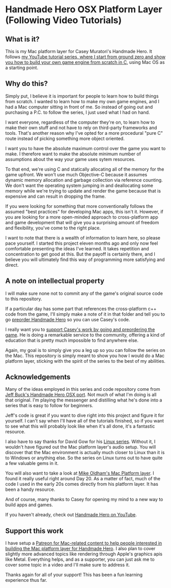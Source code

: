 # Handmade Hero OSX Platform Layer (Following Video Tutorials) 

## What is it?
This is my Mac platform layer for Casey Muratori's Handmade Hero. It follows [my YouTube tutorial series, where I start from ground zero and show you how to build your own game engine from scratch in C](https://youtu.be/M5l6CvHwWsc), using Mac OS as a starting point. 

## Why do this?
Simply put, I believe it is important for people to learn how to build things from scratch. I wanted to learn how to make my own game engines, and I had a Mac computer sitting in front of me. So instead of going out and purchasing a P.C. to follow the series, I just used what I had on hand.

I want everyone, regardless of the computer they're on, to learn how to make their own stuff and not have to rely on third-party frameworks and tools. That's another reason why I've opted for a more procedural "pure C" route instead of picking something more object oriented.

I want you to have the absolute maximum control over the game you want to make. I therefore want to make the absolute minimum number of assumptions about the way your game uses sytem resources. 

To that end, we're using C and statically allocating all of the memory for the game upfront. We won't use much Objective-C because it assumes dynamic memory allocation and garbage collection via reference counting. We don't want the operating system jumping in and deallocating some memory while we're trying to update and render the game because that is expensive and can result in dropping the frame.

If you were looking for something that more conventionally follows the assumed "best practices" for developing Mac apps, this isn't it. However, if you are looking for a more open-minded approach to cross-platform app and game development that will give you a surprising amount of freedom and flexibility, you've come to the right place.

I want to note that there is a wealth of information to learn here, so please pace yourself. I started this project eleven months ago and only now feel comfortable presenting the ideas I've learned. It takes repetition and concentration to get good at this. But the payoff is certainly there, and I believe you will ultimately find this way of programming more satisfying and direct.

## A note on intellectual property
I will make sure none not to commit any of the game's original source code to this repository.

If a particular day has some part that references the cross-platform c++ code from the game, I'll simply make a note of it in that folder and tell you to go [preorder Handmade Hero](https://handmadehero.org) so you can use Casey's code.

I really want you to [support Casey's work by going and preordering the game](https://handmadehero.org). He is doing a remarkable service to the community, offering a kind of education that is pretty much impossible to find anywhere else.

Again, my goal is to simply give you a leg up so you can follow the series on the Mac. This repository is simply meant to show you how I would do a Mac platform layer, sticking with the spirit of the series to the best of my abilities.

## Acknowledgements
Many of the ideas employed in this series and code repository come from [Jeff Buck's Handmade Hero OSX port](https://github.com/itfrombit/osx_handmade). Not much of what I'm doing is all that original. I'm playing the messenger and distilling what he's done into a series that is easy to follow for beginners.

Jeff's code is great if you want to dive right into this project and figure it for yourself. I can't say when I'll have all of the tutorials finished, so if you want to see what this will probably look like when it's all done, it's a fantastic resource.

I also have to say thanks for David Gow for his [Linux series](https://davidgow.net/handmadepenguin/). Without it, I wouldn't have figured out the Mac platform layer's audio setup. You will discover that the Mac environment is actually much closer to Linux than it is to Windows or anything else. So the series on Linux turns out to have quite a few valuable gems in it.

You will also want to take a look at [Mike Oldham's Mac Platform layer](https://github.com/tarouszars/handmadehero_mac). I found it really useful right around Day 20. As a matter of fact, much of the code I used in the early 20s comes directly from his platform layer. It has been a handy resource.

And of course, many thanks to Casey for opening my mind to a new way to build apps and games.

If you haven't already, check out [Handmade Hero on YouTube](https://www.youtube.com/user/handmadeheroarchive).

## Support this work
I have setup a [Patreon for Mac-related content to help people interested in building the Mac platform layer for Handmade Hero](https://www.patreon.com/tedbendixson). I also plan to cover slightly more advanced topics like rendering through Apple's graphics apis like Metal. Everything helps, and as a supporter, you can just ask me to cover some topic in a video and I'll make sure to address it.

Thanks again for all of your support! This has been a fun learning experience thus far.
